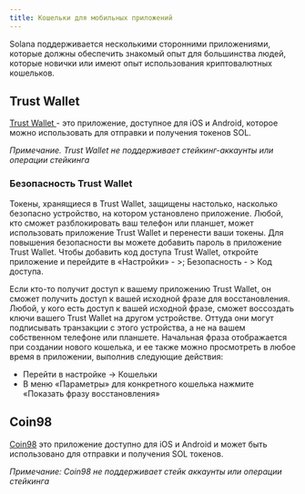 ```yaml
---
title: Кошельки для мобильных приложений
---
```


Solana поддерживается несколькими сторонними приложениями, которые должны обеспечить знакомый опыт для большинства людей, которые новички или имеют опыт использования криптовалютных кошельков.

## Trust Wallet
[ Trust Wallet ](https://trustwallet.com/) - это приложение, доступное для iOS и Android, которое можно использовать для отправки и получения токенов SOL.

*Примечание. Trust Wallet не поддерживает стейкинг-аккаунты или операции стейкинга*

### Безопасность Trust Wallet

Токены, хранящиеся в Trust Wallet, защищены настолько, насколько безопасно устройство, на котором установлено приложение. Любой, кто сможет разблокировать ваш телефон или планшет, может использовать приложение Trust Wallet и перенести ваши токены. Для повышения безопасности вы можете добавить пароль в приложение Trust Wallet. Чтобы добавить код доступа Trust Wallet, откройте приложение и перейдите в «Настройки» - >; Безопасность - > Код доступа.

Если кто-то получит доступ к вашему приложению Trust Wallet, он сможет получить доступ к вашей исходной фразе для восстановления. Любой, у кого есть доступ к вашей исходной фразе, сможет воссоздать ключи вашего Trust Wallet на другом устройстве. Оттуда они могут подписывать транзакции с этого устройства, а не на вашем собственном телефоне или планшете. Начальная фраза отображается при создании нового кошелька, и ее также можно просмотреть в любое время в приложении, выполнив следующие действия:

- Перейти в настройке -> Кошельки
- В меню «Параметры» для конкретного кошелька нажмите «Показать фразу восстановления»

## Coin98
[Coin98](https://coin98.app/) это приложение доступно для iOS и Android и может быть использовано для отправки и получения SOL токенов.

*Примечание: Coin98 не поддерживает стейк аккаунты или операции стейкинга*
